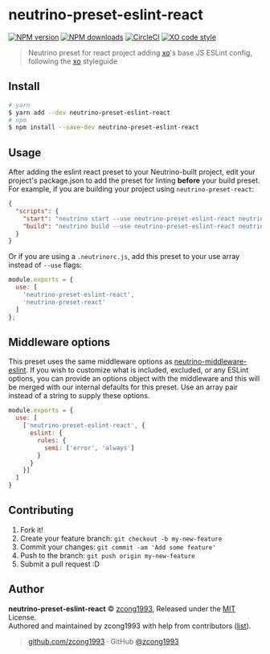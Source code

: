 # neutrino-preset-eslint-react

[![NPM version](https://img.shields.io/npm/v/neutrino-preset-eslint-react.svg?style=flat)](https://npmjs.com/package/neutrino-preset-eslint-react) [![NPM downloads](https://img.shields.io/npm/dm/neutrino-preset-eslint-react.svg?style=flat)](https://npmjs.com/package/neutrino-preset-eslint-react) [![CircleCI](https://circleci.com/gh/zcong1993/neutrino-preset-eslint-react/tree/master.svg?style=shield)](https://circleci.com/gh/zcong1993/neutrino-preset-eslint-react/tree/master)
[![XO code style](https://img.shields.io/badge/code_style-XO-5ed9c7.svg)](https://github.com/zcong1993/neutrino-preset-eslint-react)

> Neutrino preset for react project adding [xo](https://github.com/sindresorhus/xo)'s base JS ESLint config, following the [xo](https://github.com/sindresorhus/xo) styleguide

## Install

```bash
# yarn
$ yarn add --dev neutrino-preset-eslint-react
# npm
$ npm install --save-dev neutrino-preset-eslint-react
```

## Usage

After adding the eslint react preset to your Neutrino-built project, edit your project's package.json to add the preset for
linting **before** your build preset. For example, if you are building your project using `neutrino-preset-react`:

```json
{
  "scripts": {
    "start": "neutrino start --use neutrino-preset-eslint-react neutrino-preset-react",
    "build": "neutrino build --use neutrino-preset-eslint-react neutrino-preset-react"
  }
}
```
Or if you are using a `.neutrinorc.js`, add this preset to your use array instead of `--use` flags:

```js
module.exports = {
  use: [
    'neutrino-preset-eslint-react',
    'neutrino-preset-react'
  ]
};
```

## Middleware options

This preset uses the same middleware options as [neutrino-middleware-eslint](https://neutrino.js.org/middleware/neutrino-middleware-eslint).
If you wish to customize what is included, excluded, or any ESLint options, you can provide an options object with the
middleware and this will be merged with our internal defaults for this preset. Use an array pair instead of a string
to supply these options.

```js
module.exports = {
  use: [
    ['neutrino-preset-eslint-react', {
      eslint: {
        rules: {
          semi: ['error', 'always']
        }
      }
    }]
  ]
}
```

## Contributing

1. Fork it!
2. Create your feature branch: `git checkout -b my-new-feature`
3. Commit your changes: `git commit -am 'Add some feature'`
4. Push to the branch: `git push origin my-new-feature`
5. Submit a pull request :D


## Author

**neutrino-preset-eslint-react** © [zcong1993](https://github.com/zcong1993), Released under the [MIT](./LICENSE) License.<br>
Authored and maintained by zcong1993 with help from contributors ([list](https://github.com/zcong1993/neutrino-preset-eslint-react/contributors)).

> [github.com/zcong1993](https://github.com/zcong1993) · GitHub [@zcong1993](https://github.com/zcong1993)
